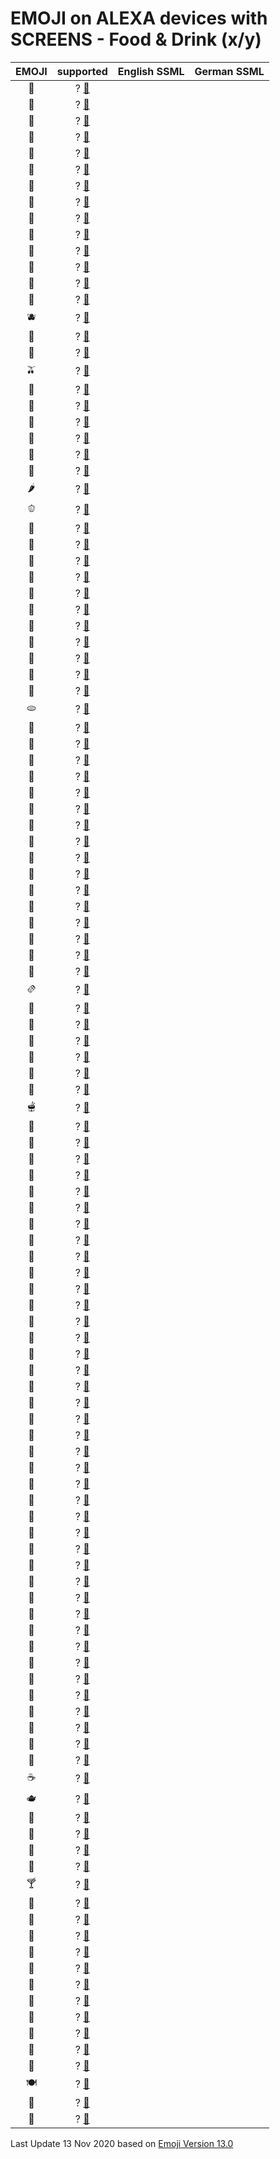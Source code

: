 # EMOJI on ALEXA devices with SCREENS - Food & Drink (x/y)

| EMOJI | supported | English SSML  | German SSML   |
|:-----:|:---------:|:-------------:|:-------------:|
|🍇| ? [📙](https://emojipedia.org/grapes/)             | |                |
|🍈| ? [📙](https://emojipedia.org/melon/)             | |                |
|🍉| ? [📙](https://emojipedia.org/watermelon/)             | |                |
|🍊| ? [📙](https://emojipedia.org/tangerine/)             | |                |
|🍋| ? [📙](https://emojipedia.org/lemon/)             | |                |
|🍌| ? [📙](https://emojipedia.org/banana/)             | |                |
|🍍| ? [📙](https://emojipedia.org/pineapple/)             | |                |
|🥭| ? [📙](https://emojipedia.org/mango/)             | |                |
|🍎| ? [📙](https://emojipedia.org/red-apple/)             | |                |
|🍏| ? [📙](https://emojipedia.org/green-apple/)             | |                |
|🍐| ? [📙](https://emojipedia.org/pear/)             | |                |
|🍑| ? [📙](https://emojipedia.org/peach/)             | |                |
|🍒| ? [📙](https://emojipedia.org/cherries/)             | |                |
|🍓| ? [📙](https://emojipedia.org/strawberry/)             | |                |
|🫐| ? [📙](https://emojipedia.org/blueberries/)             | |                |
|🥝| ? [📙](https://emojipedia.org/kiwi-fruit/)             | |                |
|🍅| ? [📙](https://emojipedia.org/tomato/)             | |                |
|🫒| ? [📙](https://emojipedia.org/olive/)             | |                |
|🥥| ? [📙](https://emojipedia.org/coconut/)             | |                |
|🥑| ? [📙](https://emojipedia.org/avocado/)             | |                |
|🍆| ? [📙](https://emojipedia.org/eggplant/)             | |                |
|🥔| ? [📙](https://emojipedia.org/potato/)             | |                |
|🥕| ? [📙](https://emojipedia.org/carrot/)             | |                |
|🌽| ? [📙](https://emojipedia.org/ear-of-corn/)             | |                |
|🌶️| ? [📙](https://emojipedia.org/hot-pepper/)             | |                |
|🫑| ? [📙](https://emojipedia.org/bell-pepper/)             | |                |
|🥒| ? [📙](https://emojipedia.org/cucumber/)             | |                |
|🥬| ? [📙](https://emojipedia.org/leafy-green/)             | |                |
|🥦| ? [📙](https://emojipedia.org/broccoli/)             | |                |
|🧄| ? [📙](https://emojipedia.org/garlic/)             | |                |
|🧅| ? [📙](https://emojipedia.org/onion/)             | |                |
|🍄| ? [📙](https://emojipedia.org/mushroom/)             | |                |
|🥜| ? [📙](https://emojipedia.org/peanuts/)             | |                |
|🌰| ? [📙](https://emojipedia.org/chestnut/)             | |                |
|🍞| ? [📙](https://emojipedia.org/bread/)             | |                |
|🥐| ? [📙](https://emojipedia.org/croissant/)             | |                |
|🥖| ? [📙](https://emojipedia.org/baguette-bread/)             | |                |
|🫓| ? [📙](https://emojipedia.org/flatbread/)             | |                |
|🥨| ? [📙](https://emojipedia.org/pretzel/)             | |                |
|🥯| ? [📙](https://emojipedia.org/bagel/)             | |                |
|🥞| ? [📙](https://emojipedia.org/pancakes/)             | |                |
|🧇| ? [📙](https://emojipedia.org/waffle/)             | |                |
|🧀| ? [📙](https://emojipedia.org/cheese-wedge/)             | |                |
|🍖| ? [📙](https://emojipedia.org/meat-on-bone/)             | |                |
|🍗| ? [📙](https://emojipedia.org/poultry-leg/)             | |                |
|🥩| ? [📙](https://emojipedia.org/cut-of-meat/)             | |                |
|🥓| ? [📙](https://emojipedia.org/bacon/)             | |                |
|🍔| ? [📙](https://emojipedia.org/hamburger/)             | |                |
|🍟| ? [📙](https://emojipedia.org/french-fries/)             | |                |
|🍕| ? [📙](https://emojipedia.org/pizza/)             | |                |
|🌭| ? [📙](https://emojipedia.org/hot-dog/)             | |                |
|🥪| ? [📙](https://emojipedia.org/sandwich/)             | |                |
|🌮| ? [📙](https://emojipedia.org/taco/)             | |                |
|🌯| ? [📙](https://emojipedia.org/burrito/)             | |                |
|🫔| ? [📙](https://emojipedia.org/tamale/)             | |                |
|🥙| ? [📙](https://emojipedia.org/stuffed-flatbread/)             | |                |
|🧆| ? [📙](https://emojipedia.org/falafel/)             | |                |
|🥚| ? [📙](https://emojipedia.org/egg/)             | |                |
|🍳| ? [📙](https://emojipedia.org/cooking/)             | |                |
|🥘| ? [📙](https://emojipedia.org/shallow-pan-of-food/)             | |                |
|🍲| ? [📙](https://emojipedia.org/pot-of-food/)             | |                |
|🫕| ? [📙](https://emojipedia.org/fondue/)             | |                |
|🥣| ? [📙](https://emojipedia.org/bowl-with-spoon/)             | |                |
|🥗| ? [📙](https://emojipedia.org/green-salad/)             | |                |
|🍿| ? [📙](https://emojipedia.org/popcorn/)             | |                |
|🧈| ? [📙](https://emojipedia.org/butter/)             | |                |
|🧂| ? [📙](https://emojipedia.org/salt/)             | |                |
|🥫| ? [📙](https://emojipedia.org/canned-food/)             | |                |
|🍱| ? [📙](https://emojipedia.org/bento-box/)             | |                |
|🍘| ? [📙](https://emojipedia.org/rice-cracker/)             | |                |
|🍙| ? [📙](https://emojipedia.org/rice-ball/)             | |                |
|🍚| ? [📙](https://emojipedia.org/cooked-rice/)             | |                |
|🍛| ? [📙](https://emojipedia.org/curry-rice/)             | |                |
|🍜| ? [📙](https://emojipedia.org/steaming-bowl/)             | |                |
|🍝| ? [📙](https://emojipedia.org/spaghetti/)             | |                |
|🍠| ? [📙](https://emojipedia.org/roasted-sweet-potato/)             | |                |
|🍢| ? [📙](https://emojipedia.org/oden/)             | |                |
|🍣| ? [📙](https://emojipedia.org/sushi/)             | |                |
|🍤| ? [📙](https://emojipedia.org/fried-shrimp/)             | |                |
|🍥| ? [📙](https://emojipedia.org/fish-cake-with-swirl/)             | |                |
|🥮| ? [📙](https://emojipedia.org/moon-cake/)             | |                |
|🍡| ? [📙](https://emojipedia.org/dango/)             | |                |
|🥟| ? [📙](https://emojipedia.org/dumpling/)             | |                |
|🥠| ? [📙](https://emojipedia.org/fortune-cookie/)             | |                |
|🥡| ? [📙](https://emojipedia.org/takeout-box/)             | |                |
|🦪| ? [📙](https://emojipedia.org/oyster/)             | |                |
|🍦| ? [📙](https://emojipedia.org/soft-ice-cream/)             | |                |
|🍧| ? [📙](https://emojipedia.org/shaved-ice/)             | |                |
|🍨| ? [📙](https://emojipedia.org/ice-cream/)             | |                |
|🍩| ? [📙](https://emojipedia.org/doughnut/)             | |                |
|🍪| ? [📙](https://emojipedia.org/cookie/)             | |                |
|🎂| ? [📙](https://emojipedia.org/birthday-cake/)             | |                |
|🍰| ? [📙](https://emojipedia.org/shortcake/)             | |                |
|🧁| ? [📙](https://emojipedia.org/cupcake/)             | |                |
|🥧| ? [📙](https://emojipedia.org/pie/)             | |                |
|🍫| ? [📙](https://emojipedia.org/chocolate-bar/)             | |                |
|🍬| ? [📙](https://emojipedia.org/candy/)             | |                |
|🍭| ? [📙](https://emojipedia.org/lollipop/)             | |                |
|🍮| ? [📙](https://emojipedia.org/custard/)             | |                |
|🍯| ? [📙](https://emojipedia.org/honey-pot/)             | |                |
|🍼| ? [📙](https://emojipedia.org/baby-bottle/)             | |                |
|🥛| ? [📙](https://emojipedia.org/glass-of-milk/)             | |                |
|☕| ? [📙](https://emojipedia.org/hot-beverage/)             | |                |
|🫖| ? [📙](https://emojipedia.org/teapot/)             | |                |
|🍵| ? [📙](https://emojipedia.org/teacup-without-handle/)             | |                |
|🍶| ? [📙](https://emojipedia.org/sake/)             | |                |
|🍾| ? [📙](https://emojipedia.org/bottle-with-popping-cork/)             | |                |
|🍷| ? [📙](https://emojipedia.org/wine-glass/)             | |                |
|🍸| ? [📙](https://emojipedia.org/cocktail-glass/)             | |                |
|🍹| ? [📙](https://emojipedia.org/tropical-drink/)             | |                |
|🍺| ? [📙](https://emojipedia.org/beer-mug/)             | |                |
|🍻| ? [📙](https://emojipedia.org/clinking-beer-mugs/)             | |                |
|🥂| ? [📙](https://emojipedia.org/clinking-glasses/)             | |                |
|🥃| ? [📙](https://emojipedia.org/tumbler-glass/)             | |                |
|🥤| ? [📙](https://emojipedia.org/cup-with-straw/)             | |                |
|🧋| ? [📙](https://emojipedia.org/bubble-tea/)             | |                |
|🧃| ? [📙](https://emojipedia.org/beverage-box/)             | |                |
|🧉| ? [📙](https://emojipedia.org/mate/)             | |                |
|🧊| ? [📙](https://emojipedia.org/ice/)             | |                |
|🥢| ? [📙](https://emojipedia.org/chopsticks/)             | |                |
|🍽️| ? [📙](https://emojipedia.org/fork-and-knife-with-plate/)             | |                |
|🍴| ? [📙](https://emojipedia.org/fork-and-knife/)             | |                |
|🥄| ? [📙](https://emojipedia.org/spoon/)             | |                |


Last Update 13 Nov 2020 based on [Emoji Version 13.0](https://emojipedia.org/emoji-13.0/)
